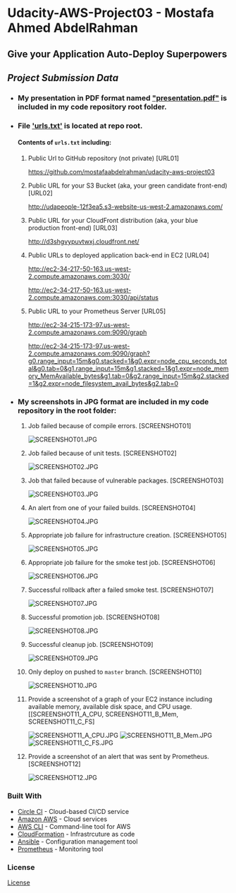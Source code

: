 # **Udacity-AWS-Project03 - Mostafa Ahmed AbdelRahman**
## **Give your Application Auto-Deploy Superpowers**

## _**Project Submission Data**_
- ### My presentation in PDF format named ["presentation.pdf"](presentation.pdf) is included in my code repository root folder.

- ### File ['urls.txt'](urls.txt) is located at repo root.

    #### Contents of `urls.txt` including:
  1. Public Url to GitHub repository (not private) [URL01]
  
      https://github.com/mostafaabdelrahman/udacity-aws-project03

  2. Public URL for your S3 Bucket (aka, your green candidate front-end) [URL02]
    
      http://udapeople-12f3ea5.s3-website-us-west-2.amazonaws.com/

  1. Public URL for your CloudFront distribution (aka, your blue production front-end) [URL03]
  
      http://d3shgvypuvtwxj.cloudfront.net/

  1. Public URLs to deployed application back-end in EC2 [URL04]
  
      http://ec2-34-217-50-163.us-west-2.compute.amazonaws.com:3030/

      http://ec2-34-217-50-163.us-west-2.compute.amazonaws.com:3030/api/status

  1. Public URL to your Prometheus Server [URL05]
  
      http://ec2-34-215-173-97.us-west-2.compute.amazonaws.com:9090/graph
      
      http://ec2-34-215-173-97.us-west-2.compute.amazonaws.com:9090/graph?g0.range_input=15m&g0.stacked=1&g0.expr=node_cpu_seconds_total&g0.tab=0&g1.range_input=15m&g1.stacked=1&g1.expr=node_memory_MemAvailable_bytes&g1.tab=0&g2.range_input=15m&g2.stacked=1&g2.expr=node_filesystem_avail_bytes&g2.tab=0
      

- ### My screenshots in JPG format are included in my code repository in the root folder:
  1. Job failed because of compile errors. [SCREENSHOT01]

     ![SCREENSHOT01.JPG](SCREENSHOT01.JPG)

  1. Job failed because of unit tests. [SCREENSHOT02]
 
     ![SCREENSHOT02.JPG](SCREENSHOT02.JPG)
 
  1. Job that failed because of vulnerable packages. [SCREENSHOT03]

     ![SCREENSHOT03.JPG](SCREENSHOT03.JPG)

  1. An alert from one of your failed builds. [SCREENSHOT04]

     ![SCREENSHOT04.JPG](SCREENSHOT04.JPG)

  1. Appropriate job failure for infrastructure creation. [SCREENSHOT05]

     ![SCREENSHOT05.JPG](SCREENSHOT05.JPG)

  1. Appropriate job failure for the smoke test job. [SCREENSHOT06]

     ![SCREENSHOT06.JPG](SCREENSHOT06.JPG)

  1. Successful rollback after a failed smoke test. [SCREENSHOT07]

     ![SCREENSHOT07.JPG](SCREENSHOT07.JPG)

  1. Successful promotion job. [SCREENSHOT08]

     ![SCREENSHOT08.JPG](SCREENSHOT08.JPG)

  1. Successful cleanup job. [SCREENSHOT09]

     ![SCREENSHOT09.JPG](SCREENSHOT09.JPG)

  1. Only deploy on pushed to `master` branch. [SCREENSHOT10]

     ![SCREENSHOT10.JPG](SCREENSHOT10.JPG)

  1. Provide a screenshot of a graph of your EC2 instance including available memory, available disk space, and CPU usage. [[SCREENSHOT11_A_CPU, SCREENSHOT11_B_Mem, SCREENSHOT11_C_FS]

     ![SCREENSHOT11_A_CPU.JPG](SCREENSHOT11_A_CPU.JPG)
     ![SCREENSHOT11_B_Mem.JPG](SCREENSHOT11_B_Mem.JPG)
     ![SCREENSHOT11_C_FS.JPG](SCREENSHOT11_C_FS.JPG)

  1. Provide a screenshot of an alert that was sent by Prometheus. [SCREENSHOT12]

     ![SCREENSHOT12.JPG](SCREENSHOT12.JPG)




### Built With

- [Circle CI](www.circleci.com) - Cloud-based CI/CD service
- [Amazon AWS](https://aws.amazon.com/) - Cloud services
- [AWS CLI](https://aws.amazon.com/cli/) - Command-line tool for AWS
- [CloudFormation](https://aws.amazon.com/cloudformation/) - Infrastrcuture as code
- [Ansible](https://www.ansible.com/) - Configuration management tool
- [Prometheus](https://prometheus.io/) - Monitoring tool

### License

[License](LICENSE.md)

